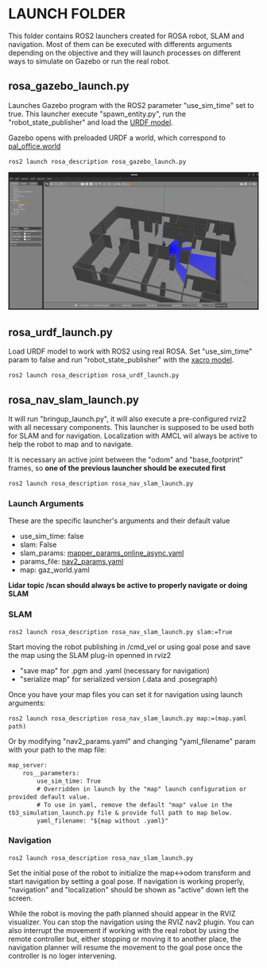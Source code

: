 # LAUNCH FOLDER

This folder contains ROS2 launchers created for ROSA robot, SLAM and navigation. Most of them can be executed with differents arguments depending on the objective and they will launch processes on different ways to simulate on Gazebo or run the real robot. 

## rosa_gazebo_launch.py

Launches Gazebo program with the ROS2 parameter "use_sim_time" set to true. This launcher execute "spawn_entity.py", run the "robot_state_publisher" and load the [URDF model](../description/rosa/).

Gazebo opens with preloaded URDF a world, which correspond to [pal_office.world](../worlds/pal_office.world)

    ros2 launch rosa_description rosa_gazebo_launch.py

![rosa_gazebo_launch.py](../images/rosa_gazebo_launch.png)

## rosa_urdf_launch.py

Load URDF model to work with ROS2 using real ROSA. Set "use_sim_time" param to false and run "robot_state_publisher" with the [xacro model](../description/rosa/).

    ros2 launch rosa_description rosa_urdf_launch.py

## rosa_nav_slam_launch.py

It will run "bringup_launch.py", it will also execute a pre-configured rviz2 with all necessary components. This launcher is supposed to be used both for SLAM and for navigation. Localization with AMCL wil always be active to help the robot to map and to navigate.

It is necessary an active joint between the "odom" and "base_footprint" frames, so **one of the previous launcher should be executed first**

    ros2 launch rosa_description rosa_nav_slam_launch.py

### Launch Arguments

These are the specific launcher's arguments and their default value

* use_sim_time: false
* slam: False
* slam_params: [mapper_params_online_async.yaml](../config/mapper_params_online_async.yaml)
* params_file: [nav2_params.yaml](../config/nav2_params.yaml)
* map: gaz_world.yaml

**Lidar topic /scan should always be active to properly navigate or doing SLAM**

### SLAM

    ros2 launch rosa_description rosa_nav_slam_launch.py slam:=True

Start moving the robot publishing in /cmd_vel or using goal pose and save the map using the SLAM plug-in openned in rviz2 
* "save map" for .pgm and .yaml (necessary for navigation)
* "serialize map" for serialized version (.data and .posegraph)

Once you have your map files you can set it for navigation using launch arguments:

    ros2 launch rosa_description rosa_nav_slam_launch.py map:=(map.yaml path)

Or by modifying "nav2_params.yaml" and changing "yaml_filename" param with your path to the map file:

    map_server:
        ros__parameters:
            use_sim_time: True
            # Overridden in launch by the "map" launch configuration or provided default value.
            # To use in yaml, remove the default "map" value in the tb3_simulation_launch.py file & provide full path to map below.
            yaml_filename: "${map without .yaml}"
    
### Navigation

    ros2 launch rosa_description rosa_nav_slam_launch.py

Set the initial pose of the robot to initialize the map<->odom transform and start navigation by setting a goal pose. If navigation is working properly, "navigation" and "localization" should be shown as "active" down left the screen.

While the robot is moving the path planned should appear in the RVIZ visualizer. You can stop the navigation using the RVIZ nav2 plugin. You can also interrupt the movement if working with the real robot by using the remote controller but, either stopping or moving it to another place, the navigation planner will resume the movement to the goal pose once the controller is no loger intervening.
